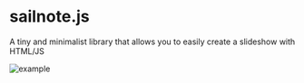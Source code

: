 # sailnote.js
A tiny and minimalist library that allows you to easily create a slideshow with HTML/JS

![example](http://zippy.gfycat.com/LivelyDifficultBluebreastedkookaburra.gif)

